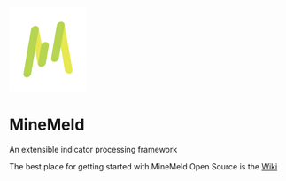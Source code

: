 ![logo](images/MM-logo.png)

# MineMeld

An extensible indicator processing framework

The best place for getting started with MineMeld Open Source is the [Wiki](https://github.com/PaloAltoNetworks/minemeld/wiki)
